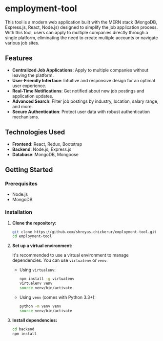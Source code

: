 # employment-tool
This tool is a modern web application built with the MERN stack (MongoDB, Express.js, React, Node.js) designed to simplify the job application process. With this tool, users can apply to multiple companies directly through a single platform, eliminating the need to create multiple accounts or navigate various job sites.

## Features

- **Centralized Job Applications**: Apply to multiple companies without leaving the platform.
- **User-Friendly Interface**: Intuitive and responsive design for an optimal user experience.
- **Real-Time Notifications**: Get notified about new job postings and application updates.
- **Advanced Search**: Filter job postings by industry, location, salary range, and more.
- **Secure Authentication**: Protect user data with robust authentication mechanisms.

## Technologies Used

- **Frontend**: React, Redux, Bootstrap
- **Backend**: Node.js, Express.js
- **Database**: MongoDB, Mongoose

## Getting Started

### Prerequisites

- Node.js
- MongoDB

### Installation

1. **Clone the repository:**
    ```sh
    git clone https://github.com/shreyas-chickerur/employment-tool.git
    cd employment-tool
    ```
2. **Set up a virtual environment:**

    It's recommended to use a virtual environment to manage dependencies. You can use `virtualenv` or `venv`.

    - Using `virtualenv`:
        ```sh
        npm install -g virtualenv
        virtualenv venv
        source venv/bin/activate
        ```

    - Using `venv` (comes with Python 3.3+):
        ```sh
        python -m venv venv
        source venv/bin/activate
        ```
3. **Install dependencies:**
    ```sh
    cd backend
    npm install
    ```
